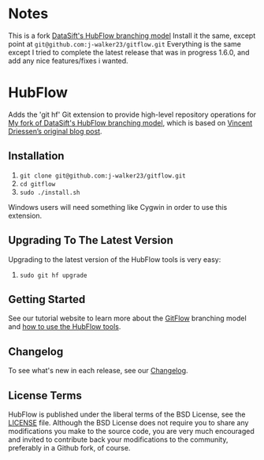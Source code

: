 Notes
=======
This is a fork [DataSift's HubFlow branching model](http://datasift.github.com/gitflow/)
Install it the same, except point at `git@github.com:j-walker23/gitflow.git`
Everything is the same except I tried to complete the latest release that was in progress 1.6.0, and add any nice features/fixes i wanted.

HubFlow
=======

Adds the 'git hf' Git extension to provide high-level repository operations
for [My fork of DataSift's HubFlow branching model](http://datasift.github.com/gitflow/), which is based on [Vincent Driessen’s original blog post](http://nvie.com/posts/a-successful-git-branching-model/).


Installation
------------

1. `git clone git@github.com:j-walker23/gitflow.git`
2. `cd gitflow`
3. `sudo ./install.sh`

Windows users will need something like Cygwin in order to use this extension.

Upgrading To The Latest Version
-------------------------------

Upgrading to the latest version of the HubFlow tools is very easy:

1. `sudo git hf upgrade`

Getting Started
---------------

See our tutorial website to learn more about the [GitFlow](http://datasift.github.com/gitflow/IntroducingGitFlow.html) branching model and [how to use the HubFlow tools](http://datasift.github.com/gitflow/GitFlowForGitHub.html).

Changelog
---------

To see what's new in each release, see our [Changelog](http://datasift.github.com/gitflow/ChangeLog.html).

License Terms
-------------
HubFlow is published under the liberal terms of the BSD License, see the
[LICENSE](LICENSE) file. Although the BSD License does not require you to share
any modifications you make to the source code, you are very much encouraged and
invited to contribute back your modifications to the community, preferably
in a Github fork, of course.
